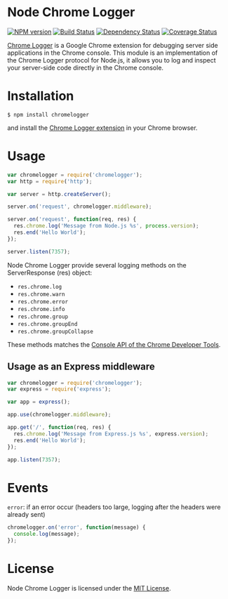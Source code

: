 # Node Chrome Logger

[![NPM version](https://badge.fury.io/js/chromelogger.png)](http://badge.fury.io/js/chromelogger) [![Build Status](https://secure.travis-ci.org/yannickcr/node-chromelogger.png)](http://travis-ci.org/yannickcr/node-chromelogger) [![Dependency Status](https://gemnasium.com/yannickcr/node-chromelogger.png)](https://gemnasium.com/yannickcr/node-chromelogger) [![Coverage Status](https://coveralls.io/repos/yannickcr/node-chromelogger/badge.png?branch=master)](https://coveralls.io/r/yannickcr/node-chromelogger?branch=master)

[Chrome Logger](http://craig.is/writing/chrome-logger) is a Google Chrome extension for debugging server side applications in the Chrome console.
This module is an implementation of the Chrome Logger protocol for Node.js, it allows you to log and inspect your server-side code directly in the Chrome console.

# Installation

    $ npm install chromelogger

and install the [Chrome Logger extension](https://chrome.google.com/webstore/detail/chromephp/noaneddfkdjfnfdakjjmocngnfkfehhd) in your Chrome browser.

# Usage

```javascript
var chromelogger = require('chromelogger');
var http = require('http');

var server = http.createServer();

server.on('request', chromelogger.middleware);

server.on('request', function(req, res) {
  res.chrome.log('Message from Node.js %s', process.version);
  res.end('Hello World');
});

server.listen(7357);
```

Node Chrome Logger provide several logging methods on the ServerResponse (res) object:
 * `res.chrome.log`
 * `res.chrome.warn`
 * `res.chrome.error`
 * `res.chrome.info`
 * `res.chrome.group`
 * `res.chrome.groupEnd`
 * `res.chrome.groupCollapse`

These methods matches the [Console API of the Chrome Developer Tools](https://developers.google.com/chrome-developer-tools/docs/console-api).

## Usage as an Express middleware

```javascript
var chromelogger = require('chromelogger');
var express = require('express');

var app = express();

app.use(chromelogger.middleware);

app.get('/', function(req, res) {
  res.chrome.log('Message from Express.js %s', express.version);
  res.end('Hello World');
});

app.listen(7357);
```

# Events

`error`: if an error occur (headers too large, logging after the headers were already sent)

```javascript
chromelogger.on('error', function(message) {
  console.log(message);
});
```

# License

Node Chrome Logger is licensed under the [MIT License](http://www.opensource.org/licenses/mit-license.php).
